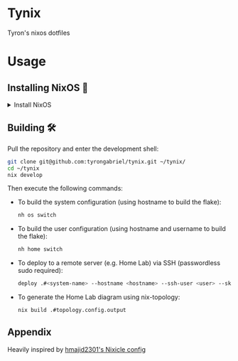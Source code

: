 # Tynix
Tyron's nixos dotfiles

# Usage

## Installing NixOS 🔧
<details>
  <summary>Install NixOS</summary>

Install NixOS on your target machine directly, or leverage Nixos-Anywhere for a remote installation. 🚀
Make sure you have passwordless sudo access via SSH on the target system before starting.

```bash
git clone git@github.com:tyrongabriel/tynix.git ~/tynix/
cd ~/tynix
nix develop # Enters dev shell
# Install NixOS and the flake on the target machine
# User must have passwordless sudo access
nixos-anywhere --flake '.#<system-name>' <user>@<host>
```

</details>

## Building 🛠️
Pull the repository and enter the development shell:

```bash
git clone git@github.com:tyrongabriel/tynix.git ~/tynix/
cd ~/tynix
nix develop
```

Then execute the following commands:

- To build the system configuration (using hostname to build the flake):

  ```bash
  nh os switch
  ```

- To build the user configuration (using hostname and username to build the flake):

  ```bash
  nh home switch
  ```

- To deploy to a remote server (e.g. Home Lab) via SSH (passwordless sudo required):

  ```bash
  deploy .#<system-name> --hostname <hostname> --ssh-user <user> --skip-checks
  ```

- To generate the Home Lab diagram using nix-topology:

  ```bash
  nix build .#topology.config.output
  ```

## Appendix
Heavily inspired by [hmajid2301's Nixicle config](https://github.com/hmajid2301/nixicle)
